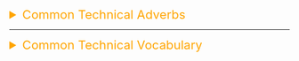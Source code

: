 <details><summary style="font-size:22px;color:Orange;text-align:left">Common Technical Adverbs</summary>

-   supposedly

</details>

---

<details><summary style="font-size:22px;color:Orange;text-align:left">Common Technical Vocabulary</summary>

-   ephemeral
-   breach
-   abstrus
-   albeit
-   allegory
-   augment
-   anticipate
-   belabor
-   blasphemers
-   canonical
-   cast
-   caveat
-   clumsy
-   conglomarate
-   contengency
-   crappy
-   introspection
-   deprecate
-   drasticly
-   deceive
-   bashfull
-   automagically
-   stale
-   hurtle
-   tentative
-   tungsten
-   breach
-   facet
-   debunk
-   atrocity
-   buyout
-   denounce
-   relentless
-   ramification
-   perseverance
-   rhetoric
-   obsolete
-   subjugate
-   flurry
-   anticipate
-   prorate
-   rigorous
-   nuisance
-   paranoid
-   procurement
-   earnest
-   indigenous
-   transient
-   incentive
-   autonony
-   scheme
-   deplete
-   subbing
-   exacerbate
-   tenacity
-   hindsight
-   semaphore
-   mangle
-   kinesis
-   demeanor
-   enduring
-   coalesce
-   debunk
-   baffle
-   streamline
-   emulate
-   endever
-   evocative
-   fidelity
-   foster
-   funkey
-   harness
-   heuristic
-   horendous
-   incarnation
-   incur
-   ironic
-   logistic
-   obsolete
-   occuluded
-   padagogy
-   paradigm
-   paranoid
-   perpatrator
-   perseverance
-   pertain
-   plusible
-   podcast
-   pragmatic
-   profound
-   prone
-   ramify
-   resitient
-   rhetoric
-   scrap
-   sorcastic
-   streamline
-   indigenous
-   gruesome
-   infallible
-   blaspheme
-   succinctly
-   synthesis
-   tangible
-   tentative
-   undertake
-   voluminous
-   whimsical
-   tailor
-   denounce

</details>
